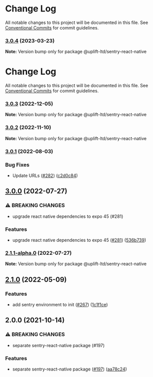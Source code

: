 # Change Log

All notable changes to this project will be documented in this file.
See [Conventional Commits](https://conventionalcommits.org) for commit guidelines.

### [3.0.4](https://github.com/uplift-ltd/nexus/compare/@uplift-ltd/sentry-react-native@3.0.3...@uplift-ltd/sentry-react-native@3.0.4) (2023-03-23)

**Note:** Version bump only for package @uplift-ltd/sentry-react-native





# Change Log

All notable changes to this project will be documented in this file. See
[Conventional Commits](https://conventionalcommits.org) for commit guidelines.

### [3.0.3](https://github.com/uplift-ltd/nexus/compare/@uplift-ltd/sentry-react-native@3.0.2...@uplift-ltd/sentry-react-native@3.0.3) (2022-12-05)

**Note:** Version bump only for package @uplift-ltd/sentry-react-native

### [3.0.2](https://github.com/uplift-ltd/nexus/compare/@uplift-ltd/sentry-react-native@3.0.1...@uplift-ltd/sentry-react-native@3.0.2) (2022-11-10)

**Note:** Version bump only for package @uplift-ltd/sentry-react-native

### [3.0.1](https://github.com/uplift-ltd/nexus/compare/@uplift-ltd/sentry-react-native@3.0.0...@uplift-ltd/sentry-react-native@3.0.1) (2022-08-03)

### Bug Fixes

- Update URLs ([#282](https://github.com/uplift-ltd/nexus/issues/282))
  ([c2d0c84](https://github.com/uplift-ltd/nexus/commit/c2d0c843c8eb18c4a9ae360ee2d840f5be388fac))

## [3.0.0](https://github.com/uplift-ltd/nexus/compare/@uplift-ltd/sentry-react-native@2.1.0...@uplift-ltd/sentry-react-native@3.0.0) (2022-07-27)

### ⚠ BREAKING CHANGES

- upgrade react native dependencies to expo 45 (#281)

### Features

- upgrade react native dependencies to expo 45
  ([#281](https://github.com/uplift-ltd/nexus/issues/281))
  ([536b739](https://github.com/uplift-ltd/nexus/commit/536b7390efd620be40953cd7c800fdeaf87489fc))

### [2.1.1-alpha.0](https://github.com/uplift-ltd/nexus/compare/@uplift-ltd/sentry-react-native@2.1.0...@uplift-ltd/sentry-react-native@2.1.1-alpha.0) (2022-07-27)

**Note:** Version bump only for package @uplift-ltd/sentry-react-native

## [2.1.0](https://github.com/uplift-ltd/nexus/compare/@uplift-ltd/sentry-react-native@2.0.0...@uplift-ltd/sentry-react-native@2.1.0) (2022-05-09)

### Features

- add sentry environment to init ([#267](https://github.com/uplift-ltd/nexus/issues/267))
  ([1c1f1ce](https://github.com/uplift-ltd/nexus/commit/1c1f1ceda6ef346c5d625c5770627a1a880b0c70))

## 2.0.0 (2021-10-14)

### ⚠ BREAKING CHANGES

- separate sentry-react-native package (#197)

### Features

- separate sentry-react-native package ([#197](https://github.com/uplift-ltd/nexus/issues/197))
  ([aa78c24](https://github.com/uplift-ltd/nexus/commit/aa78c244e4abfcb844aeed08f7b4b8ba6252c39b))
